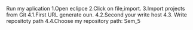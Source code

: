 Run my aplication
1.Open eclipce
2.Click on file,import.
3.Import projects from Git
4.1.First URL generate oun.
4.2.Second your write host
4.3. Write repositoty path
4.4.Choose my repository path: Sem_5
